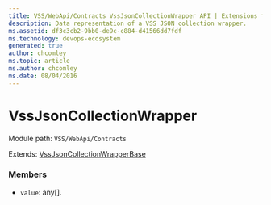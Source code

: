 ```yaml
---
title: VSS/WebApi/Contracts VssJsonCollectionWrapper API | Extensions for Azure DevOps Services
description: Data representation of a VSS JSON collection wrapper.
ms.assetid: df3c3cb2-9bb0-de9c-c884-d41566dd7fdf
ms.technology: devops-ecosystem
generated: true
author: chcomley
ms.topic: article
ms.author: chcomley
ms.date: 08/04/2016
---
```


# VssJsonCollectionWrapper

Module path: `VSS/WebApi/Contracts`

Extends: [VssJsonCollectionWrapperBase](../../../VSS/WebApi/Contracts/VssJsonCollectionWrapperBase.md)

### Members

* `value`: any[].
